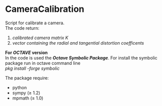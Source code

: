 # CameraCalibration
Script for calibrate a camera.  
The code return:  
1. *calibrated camera matrix K*  
2. *vector containing the radial and tangential distortion coefficents*

**For _OCTAVE_ version**  
In the code is used the ***Octave Symbolic Package***. 
For install the symbolic package run in octave command line  
*pkg install -forge symbolic*  
  
The package require:  
* python
* sympy (≥ 1.2)  
* mpmath (≥ 1.0)
